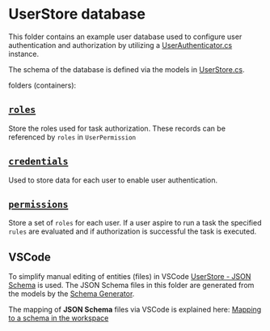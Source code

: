 
# UserStore database

This folder contains an example user database used to configure user authentication and authorization by utilizing a
[UserAuthenticator.cs](../../../../Json/Fliox.Hub/DB/UserAuth/UserDatabaseAuthenticator.cs) instance.

The schema of the database is defined via the models in [UserStore.cs](../../../../Json/Fliox.Hub/DB/UserAuth/UserStore.cs).

folders (containers):

## [`roles`](./roles)

Store the roles used for task authorization. These records can be referenced by `roles` in `UserPermission`


## [`credentials`](./credentials)

Used to store data for each user to enable user authentication.


## [`permissions`](./permissions)

Store a set of `roles` for each user. If a user aspire to run a task the specified `rules` are evaluated
and if authorization is successful the task is executed.


## VSCode
To simplify manual editing of entities (files) in VSCode [UserStore - JSON Schema](../../Schema/JSON/UserStore) is used.
The JSON Schema files in this folder are generated from the models by the [Schema Generator](../../../Common/UnitTest/Fliox/Schema/UserStore.cs).

The mapping of **JSON Schema** files via VSCode is explained here:
[Mapping to a schema in the workspace](https://code.visualstudio.com/docs/languages/json#_mapping-to-a-schema-in-the-workspace)

